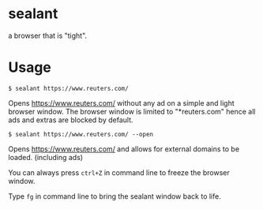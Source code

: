 # sealant
a browser that is "tight".

# Usage
```
$ sealant https://www.reuters.com/
```
Opens https://www.reuters.com/ without any ad on a simple and light browser window.
The browser window is limited to "*reuters.com" hence all ads and extras are blocked by default.

```
$ sealant https://www.reuters.com/ --open
```
Opens https://www.reuters.com/ and allows for external domains to be loaded. (including ads)


You can always press `ctrl+Z` in command line to freeze the browser window.

Type `fg` in command line to bring the sealant window back to life.
